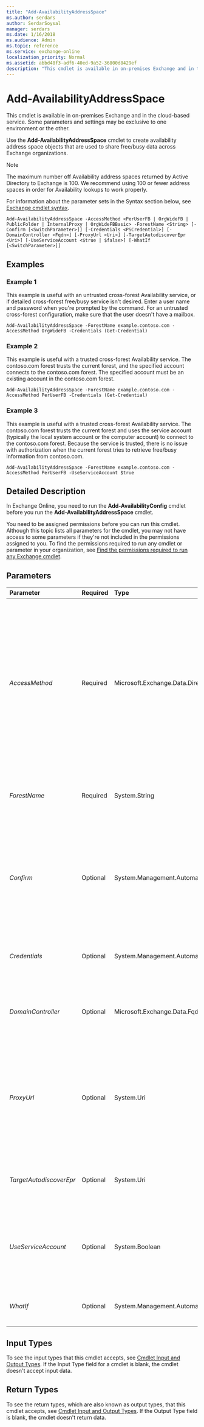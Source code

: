 ```yaml
---
title: "Add-AvailabilityAddressSpace"
ms.author: serdars
author: SerdarSoysal
manager: serdars
ms.date: 1/16/2018
ms.audience: Admin
ms.topic: reference
ms.service: exchange-online
localization_priority: Normal
ms.assetid: abbd48f3-adf6-40ed-9a52-36800d8429ef
description: "This cmdlet is available in on-premises Exchange and in the cloud-based service. Some parameters and settings may be exclusive to one environment or the other."
---
```


# Add-AvailabilityAddressSpace

This cmdlet is available in on-premises Exchange and in the cloud-based service. Some parameters and settings may be exclusive to one environment or the other.
  
Use the **Add-AvailabilityAddressSpace** cmdlet to create availability address space objects that are used to share free/busy data across Exchange organizations.
  
> [!NOTE]
> The maximum number off Availability address spaces returned by Active Directory to Exchange is 100. We recommend using 100 or fewer address spaces in order for Availability lookups to work properly. 
  
For information about the parameter sets in the Syntax section below, see [Exchange cmdlet syntax](https://technet.microsoft.com/library/bb123552.aspx).
  
```
Add-AvailabilityAddressSpace -AccessMethod <PerUserFB | OrgWideFB | PublicFolder | InternalProxy | OrgWideFBBasic> -ForestName <String> [-Confirm [<SwitchParameter>]] [-Credentials <PSCredential>] [-DomainController <Fqdn>] [-ProxyUrl <Uri>] [-TargetAutodiscoverEpr <Uri>] [-UseServiceAccount <$true | $false>] [-WhatIf [<SwitchParameter>]]
```

## Examples
<a name="Examples"> </a>

### Example 1

This example is useful with an untrusted cross-forest Availability service, or if detailed cross-forest free/busy service isn't desired. Enter a user name and password when you're prompted by the command. For an untrusted cross-forest configuration, make sure that the user doesn't have a mailbox.
  
```
Add-AvailabilityAddressSpace -ForestName example.contoso.com -AccessMethod OrgWideFB -Credentials (Get-Credential)
```

### Example 2

This example is useful with a trusted cross-forest Availability service. The contoso.com forest trusts the current forest, and the specified account connects to the contoso.com forest. The specified account must be an existing account in the contoso.com forest.
  
```
Add-AvailabilityAddressSpace -ForestName example.contoso.com -AccessMethod PerUserFB -Credentials (Get-Credential)
```

### Example 3

This example is useful with a trusted cross-forest Availability service. The contoso.com forest trusts the current forest and uses the service account (typically the local system account or the computer account) to connect to the contoso.com forest. Because the service is trusted, there is no issue with authorization when the current forest tries to retrieve free/busy information from contoso.com.
  
```
Add-AvailabilityAddressSpace -ForestName example.contoso.com -AccessMethod PerUserFB -UseServiceAccount $true
```

## Detailed Description
<a name="DetailedDescription"> </a>

In Exchange Online, you need to run the **Add-AvailabilityConfig** cmdlet before you run the **Add-AvailabilityAddressSpace** cmdlet.
  
You need to be assigned permissions before you can run this cmdlet. Although this topic lists all parameters for the cmdlet, you may not have access to some parameters if they're not included in the permissions assigned to you. To find the permissions required to run any cmdlet or parameter in your organization, see [Find the permissions required to run any Exchange cmdlet](https://technet.microsoft.com/library/mt432940.aspx).
  
## Parameters
<a name="DetailedDescription"> </a>

|**Parameter**|**Required**|**Type**|**Description**|
|:-----|:-----|:-----|:-----|
| _AccessMethod_ <br/> |Required  <br/> |Microsoft.Exchange.Data.Directory.SystemConfiguration.AvailabilityAccessMethod  <br/> | The _AccessMethod_ parameter specifies how the free/busy data is accessed. Valid values are: <br/>  `PerUserFB`: Per-user free/busy information can be requested. The free/busy data is accessed in the defined per-user free/busy proxy account or group, or in the All Exchange Servers group. This value requires a trust between the two forests, and requires you to use either the  _UseServiceAccount_ parameter or _Credentials_ parameter. <br/>  `OrgWideFB`: Only default free/busy for each user can be requested. The free/busy data is accessed in the per-user free/busy proxy account or group in the target forest. This value requires you to use either the  _UseServiceAccount_ parameter or _Credentials_ parameter. <br/>  `OrgWideFBBasic`: This value is reserved for internal Microsoft use.  <br/>  `InternalProxy`: The request is proxied to an Exchange in the site that has a later version of Exchange.  <br/>  `PublicFolder`: This value was used to access free/busy data on Exchange Server 2003 servers.  <br/> |
| _ForestName_ <br/> |Required  <br/> |System.String  <br/> |The  _ForestName_ parameter specifies the SMTP domain name of the target forest for users whose free/busy data must be retrieved. If your users are distributed among multiple SMTP domains in the target forest, run the **Add-AvailabilityAddressSpace** command once for each SMTP domain. <br/> |
| _Confirm_ <br/> |Optional  <br/> |System.Management.Automation.SwitchParameter  <br/> | The _Confirm_ switch specifies whether to show or hide the confirmation prompt. How this switch affects the cmdlet depends on if the cmdlet requires confirmation before proceeding. <br/>  Destructive cmdlets (for example, **Remove-\*** cmdlets) have a built-in pause that forces you to acknowledge the command before proceeding. For these cmdlets, you can skip the confirmation prompt by using this exact syntax: `-Confirm:$false`.  <br/>  Most other cmdlets (for example, **New-\*** and **Set-\*** cmdlets) don't have a built-in pause. For these cmdlets, specifying the _Confirm_ switch without a value introduces a pause that forces you acknowledge the command before proceeding. <br/> |
| _Credentials_ <br/> |Optional  <br/> |System.Management.Automation.PSCredential  <br/> |The  _Credentials_ parameter specifies the credentials for an account that has permission to access the Availability services in the target forest. <br/> This parameter requires you to create a credentials object by using the **Get-Credential** cmdlet. For more information, see[Get-Credential](https://go.microsoft.com/fwlink/p/?linkId=142122).  <br/> |
| _DomainController_ <br/> |Optional  <br/> |Microsoft.Exchange.Data.Fqdn  <br/> |This parameter is available only in on-premises Exchange.  <br/> The  _DomainController_ parameter specifies the domain controller that's used by this cmdlet to read data from or write data to Active Directory. You identify the domain controller by its fully qualified domain name (FQDN). For example, `dc01.contoso.com`.  <br/> |
| _ProxyUrl_ <br/> |Optional  <br/> |System.Uri  <br/> |This parameter is available only in on-premises Exchange.  <br/> The  _ProxyUrl_ parameter was used to specify the URL that directed an Exchange 2007 Client Access server to proxy its free/busy requests through an Exchange 2010 or Exchange 2013 Client Access server when requesting federated free/busy data for a user in another organization. When you used this parameter, you needed to set the value of the _AccessMethod_ parameter to `InternalProxy`.  <br/> This parameter required that you created the proper trust relationships and sharing relationships between the Exchange organizations. For more information, see [New-FederationTrust](http://technet.microsoft.com/library/ab3bb2d0-c346-480d-93b2-be563aebc261.aspx).  <br/> |
| _TargetAutodiscoverEpr_ <br/> |Optional  <br/> |System.Uri  <br/> |The  _TargetAutodiscoverEpr_ parameter specifies the Autodiscover URL of Exchange Web Services for the external organization, for example, https://contoso.com/autodiscover/autodiscover.xml. Exchange uses Autodiscover to automatically detect the correct server endpoint for external requests. <br/> |
| _UseServiceAccount_ <br/> |Optional  <br/> |System.Boolean  <br/> | This parameter is available only in on-premises Exchange. <br/>  The _UseServiceAccount_ parameter specifies whether to use the local Availability service account for authorization. Valid values <br/>  `$true`: The local Availability service account is used for authorization.  <br/>  `$false`: The local Availability service account isn't used for authorization. You need to use the  _Credentials_ parameter. <br/> |
| _WhatIf_ <br/> |Optional  <br/> |System.Management.Automation.SwitchParameter  <br/> |The  _WhatIf_ switch simulates the actions of the command. You can use this switch to view the changes that would occur without actually applying those changes. You don't need to specify a value with this switch. <br/> |
   
## Input Types
<a name="InputTypes"> </a>

To see the input types that this cmdlet accepts, see [Cmdlet Input and Output Types](http://go.microsoft.com/fwlink/p/?linkId=616387). If the Input Type field for a cmdlet is blank, the cmdlet doesn't accept input data. 
  
## Return Types
<a name="ReturnTypes"> </a>

To see the return types, which are also known as output types, that this cmdlet accepts, see [Cmdlet Input and Output Types](http://go.microsoft.com/fwlink/p/?linkId=616387). If the Output Type field is blank, the cmdlet doesn't return data. 
  

